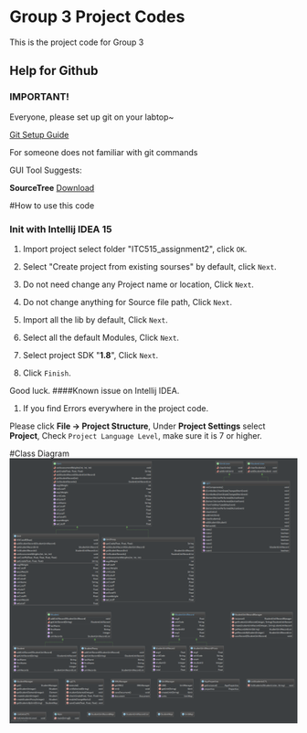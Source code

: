 # Group 3 Project Codes
This is the project code for Group 3

## Help for Github
### IMPORTANT!
Everyone, please set up git on your labtop~

[Git Setup Guide](https://help.github.com/articles/set-up-git/ "Git Setup")

For someone does not familiar with git commands

GUI Tool Suggests:

**SourceTree**  [Download](https://www.sourcetreeapp.com "SourceTree")

#How to use this code
### Init with Intellij IDEA 15
1. Import project select folder "ITC515_assignment2", click `OK`.

2. Select "Create project from existing sourses" by default, click `Next`.

3. Do not need change any Project name or location, Click `Next`.

4. Do not change anything for Source file path, Click `Next`.

5. Import all the lib by default, Click `Next`.

6. Select all the default Modules, Click `Next`.

7. Select project SDK "**1.8**", Click `Next`.

8. Click `Finish`.

Good luck.
####Known issue on Intellij IDEA.
1. If you find Errors everywhere in the project code.

Please click **File -> Project Structure**, Under **Project Settings** select **Project**,
Check `Project Language Level`, make sure it is 7 or higher.

#Class Diagram
![Class Diagram](https://github.com/ITC515Group3/codebaseline/blob/master/Diagrams/classDiagram.png)
